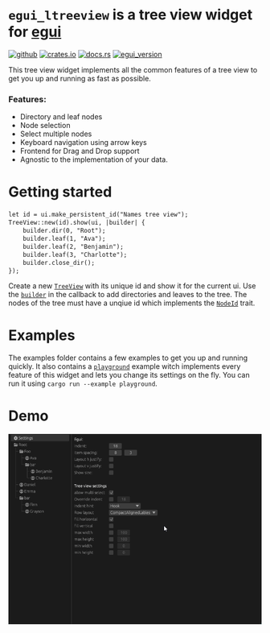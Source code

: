 # `egui_ltreeview` is a tree view widget for [egui](https://github.com/emilk/egui)

[![github](https://img.shields.io/badge/github-LennysLounge/egui_ltreeview-8da0cb?logo=github)](https://github.com/LennysLounge/egui_ltreeview)
[![crates.io](https://img.shields.io/crates/v/egui_ltreeview)](https://crates.io/crates/egui_ltreeview)
[![docs.rs](https://img.shields.io/docsrs/egui_ltreeview)](https://docs.rs/egui_ltreeview)
[![egui_version](https://img.shields.io/badge/egui-0.31-blue)](https://github.com/emilk/egui)

This tree view widget implements all the common features of a tree view to get you
up and running as fast as possible.

### Features:
* Directory and leaf nodes
* Node selection
* Select multiple nodes
* Keyboard navigation using arrow keys
* Frontend for Drag and Drop support
* Agnostic to the implementation of your data.

# Getting started
```
let id = ui.make_persistent_id("Names tree view");
TreeView::new(id).show(ui, |builder| {
    builder.dir(0, "Root");
    builder.leaf(1, "Ava");
    builder.leaf(2, "Benjamin");
    builder.leaf(3, "Charlotte");
    builder.close_dir();
});
```
Create a new [`TreeView`](https://docs.rs/egui_ltreeview/latest/egui_ltreeview/struct.TreeView.html) with its unique id and show it for the current ui.
Use the [`builder`](https://docs.rs/egui_ltreeview/latest/egui_ltreeview/struct.TreeViewBuilder.html) in the callback to add directories and leaves
to the tree. The nodes of the tree must have a unqiue id which implements the [`NodeId`](https://docs.rs/egui_ltreeview/latest/egui_ltreeview/trait.NodeId.html) trait.

# Examples
The examples folder contains a few examples to get you up and running quickly.
It also contains a [`playground`](https://github.com/LennysLounge/egui_ltreeview/blob/main/examples/playground/main.rs) example witch implements every feature of this widget and lets you change its settings on the fly. You can run it using `cargo run --example playground`.

# Demo
![Demo showing selection, moving and creation of files in the tree view](demo.gif)
